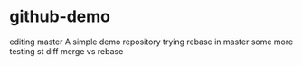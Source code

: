 # github-demo
editing master
A simple demo repository
trying rebase in master  some more
testing st
diff merge vs rebase
